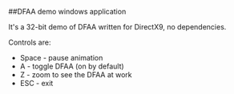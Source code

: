 ##DFAA demo windows application

It's a 32-bit demo of DFAA written for DirectX9, no dependencies.

Controls are:

* Space - pause animation
* A - toggle DFAA (on by default)
* Z - zoom to see the DFAA at work
* ESC - exit

